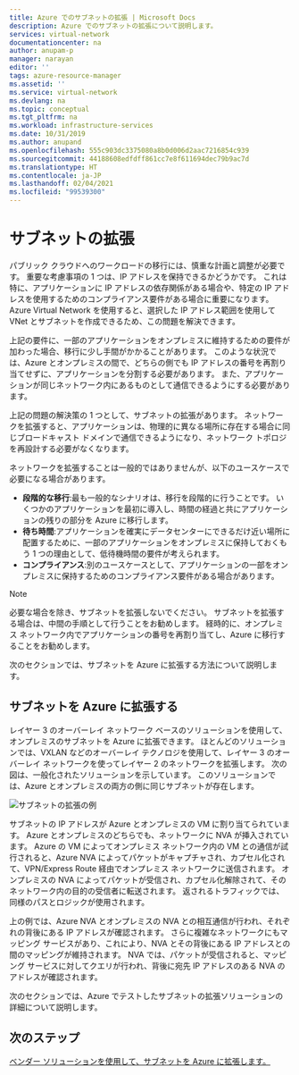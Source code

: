 ```yaml
---
title: Azure でのサブネットの拡張 | Microsoft Docs
description: Azure でのサブネットの拡張について説明します。
services: virtual-network
documentationcenter: na
author: anupam-p
manager: narayan
editor: ''
tags: azure-resource-manager
ms.assetid: ''
ms.service: virtual-network
ms.devlang: na
ms.topic: conceptual
ms.tgt_pltfrm: na
ms.workload: infrastructure-services
ms.date: 10/31/2019
ms.author: anupand
ms.openlocfilehash: 555c903dc3375080a8b0d006d2aac7216854c939
ms.sourcegitcommit: 44188608edfdff861cc7e8f611694dec79b9ac7d
ms.translationtype: HT
ms.contentlocale: ja-JP
ms.lasthandoff: 02/04/2021
ms.locfileid: "99539300"
---
```

# <a name="subnet-extension"></a>サブネットの拡張
パブリック クラウドへのワークロードの移行には、慎重な計画と調整が必要です。 重要な考慮事項の 1 つは、IP アドレスを保持できるかどうかです。 これは特に、アプリケーションに IP アドレスの依存関係がある場合や、特定の IP アドレスを使用するためのコンプライアンス要件がある場合に重要になります。 Azure Virtual Network を使用すると、選択した IP アドレス範囲を使用して VNet とサブネットを作成できるため、この問題を解決できます。

上記の要件に、一部のアプリケーションをオンプレミスに維持するための要件が加わった場合、移行に少し手間がかかることがあります。 このような状況では、Azure とオンプレミスの間で、どちらの側でも IP アドレスの番号を再割り当てせずに、アプリケーションを分割する必要があります。 また、アプリケーションが同じネットワーク内にあるものとして通信できるようにする必要があります。

上記の問題の解決策の 1 つとして、サブネットの拡張があります。 ネットワークを拡張すると、アプリケーションは、物理的に異なる場所に存在する場合に同じブロードキャスト ドメインで通信できるようになり、ネットワーク トポロジを再設計する必要がなくなります。 

ネットワークを拡張することは一般的ではありませんが、以下のユースケースで必要になる場合があります。

- **段階的な移行**:最も一般的なシナリオは、移行を段階的に行うことです。 いくつかのアプリケーションを最初に導入し、時間の経過と共にアプリケーションの残りの部分を Azure に移行します。
- **待ち時間**:アプリケーションを確実にデータセンターにできるだけ近い場所に配置するために、一部のアプリケーションをオンプレミスに保持しておくもう 1 つの理由として、低待機時間の要件が考えられます。
- **コンプライアンス**:別のユースケースとして、アプリケーションの一部をオンプレミスに保持するためのコンプライアンス要件がある場合があります。
 
> [!NOTE] 
> 必要な場合を除き、サブネットを拡張しないでください。 サブネットを拡張する場合は、中間の手順として行うことをお勧めします。 経時的に、オンプレミス ネットワーク内でアプリケーションの番号を再割り当てし、Azure に移行することをお勧めします。

次のセクションでは、サブネットを Azure に拡張する方法について説明します。


## <a name="extend-your-subnet-to-azure"></a>サブネットを Azure に拡張する
 レイヤー 3 のオーバーレイ ネットワーク ベースのソリューションを使用して、オンプレミスのサブネットを Azure に拡張できます。 ほとんどのソリューションでは、VXLAN などのオーバーレイ テクノロジを使用して、レイヤー 3 のオーバーレイ ネットワークを使ってレイヤー 2 のネットワークを拡張します。 次の図は、一般化されたソリューションを示しています。 このソリューションでは、Azure とオンプレミスの両方の側に同じサブネットが存在します。 

![サブネットの拡張の例](./media/subnet-extension/subnet-extension.png)

サブネットの IP アドレスが Azure とオンプレミスの VM に割り当てられています。 Azure とオンプレミスのどちらでも、ネットワークに NVA が挿入されています。 Azure の VM によってオンプレミス ネットワーク内の VM との通信が試行されると、Azure NVA によってパケットがキャプチャされ、カプセル化されて、VPN/Express Route 経由でオンプレミス ネットワークに送信されます。 オンプレミスの NVA によってパケットが受信され、カプセル化解除されて、そのネットワーク内の目的の受信者に転送されます。 返されるトラフィックでは、同様のパスとロジックが使用されます。

上の例では、Azure NVA とオンプレミスの NVA との相互通信が行われ、それぞれの背後にある IP アドレスが確認されます。 さらに複雑なネットワークにもマッピング サービスがあり、これにより、NVA とその背後にある IP アドレスとの間のマッピングが維持されます。 NVA では、パケットが受信されると、マッピング サービスに対してクエリが行われ、背後に宛先 IP アドレスのある NVA のアドレスが確認されます。

次のセクションでは、Azure でテストしたサブネットの拡張ソリューションの詳細について説明します。

## <a name="next-steps"></a>次のステップ 
[ベンダー ソリューションを使用して、サブネットを Azure に拡張します。](https://github.com/microsoft/Azure-LISP)